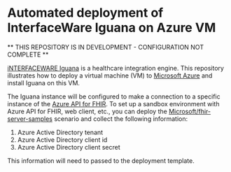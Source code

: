 # Automated deployment of InterfaceWare Iguana on Azure VM

** THIS REPOSITORY IS IN DEVELOPMENT - CONFIGURATION NOT COMPLETE **

[iNTERFACEWARE Iguana](https://www.interfaceware.com/iguana.html) is a healthcare integration engine. This repository illustrates how to deploy a virtual machine (VM) to [Microsoft Azure](https://azure.microsoft.com) and install Iguana on this VM.

The Iguana instance will be configured to make a connection to a specific instance of the [Azure API for FHIR](https://azure.microsoft.com/en-us/services/azure-api-for-fhir/). To set up a sandbox environment with Azure API for FHIR, web client, etc., you can deploy the [Microsoft/fhir-server-samples](https://github.com/Microsoft/fhir-server-samples) scenario and collect the following information:

1. Azure Active Directory tenant
1. Azure Active Directory client id
1. Azure Active Directory client secret

This information will need to passed to the deployment template.
